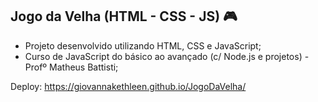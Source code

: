 ## Jogo da Velha (HTML - CSS - JS) 🎮

- Projeto desenvolvido utilizando HTML, CSS e JavaScript;
- Curso de JavaScript do básico ao avançado (c/ Node.js e projetos) - Profº Matheus Battisti;

Deploy: https://giovannakethleen.github.io/JogoDaVelha/
